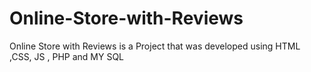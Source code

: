 # Online-Store-with-Reviews
Online Store with Reviews is a Project that was developed using HTML ,CSS, JS , PHP and MY SQL
